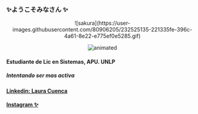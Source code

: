 ### ✨ようこそみなさん ✨


<p align="center">
 ![sakura](https://user-images.githubusercontent.com/80906205/232525135-221335fe-396c-4a61-8e22-e775ef0e5285.gif) 
</p>

<p align="center">
  <img src="[sakura](https://user-images.githubusercontent.com/80906205/232525135-221335fe-396c-4a61-8e22-e775ef0e5285.gif)" alt="animated" />
</p>



#### Estudiante de Lic en Sistemas, APU. UNLP
##### Intentando ser mas activa

#### [Linkedin: Laura Cuenca](https://www.linkedin.com/in/laura-cuenca-/)
#### [Instagram ✨](https://www.instagram.com/laucuencaa/)
<!--
**LauraCuenca/LauraCuenca** is a ✨ _special_ ✨ repository because its `README.md` (this file) appears on your GitHub profile.

Here are some ideas to get you started:

- 🔭 I’m currently working on ...
- 🌱 I’m currently learning ...
- 👯 I’m looking to collaborate on ...
- 🤔 I’m looking for help with ...
- 💬 Ask me about ...
- 📫 How to reach me: ...
- 😄 Pronouns: ...
- ⚡ Fun fact: ...
-->
